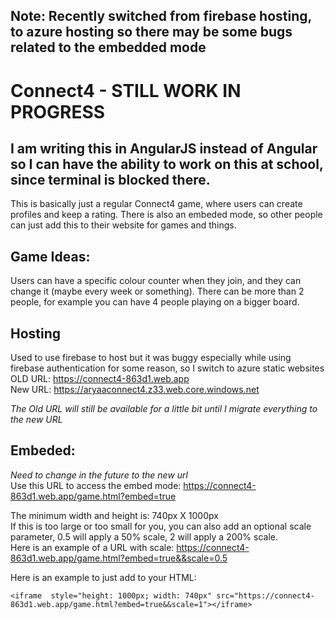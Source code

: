 ## Note: Recently switched from firebase hosting, to azure hosting so there may be some bugs related to the embedded mode

# Connect4 - STILL WORK IN PROGRESS

## I am writing this in AngularJS instead of Angular so I can have the ability to work on this at school, since terminal is blocked there.

This is basically just a regular Connect4 game, where users can create profiles and keep a rating. There is also an embeded mode, so other people can just add this to their website for games and things.

## Game Ideas:
Users can have a specific colour counter when they join, and they can change it (maybe every week or something).
There can be more than 2 people, for example you can have 4 people playing on a bigger board.

## Hosting
Used to use firebase to host but it was buggy especially while using firebase authentication for some reason, so I switch to azure static websites\
OLD URL: https://connect4-863d1.web.app \
New URL: https://aryaaconnect4.z33.web.core.windows.net

*The Old URL will still be available for a little bit until I migrate everything to the new URL*

## Embeded:
*Need to change in the future to the new url*\
Use this URL to access the embed mode: https://connect4-863d1.web.app/game.html?embed=true

The minimum width and height is: 740px X 1000px\
If this is too large or too small for you, you can also add an optional scale parameter, 0.5 will apply a 50% scale, 2 will apply a 200% scale.\
Here is an example of a URL with scale: https://connect4-863d1.web.app/game.html?embed=true&&scale=0.5

Here is an example to just add to your HTML:
```
<iframe  style="height: 1000px; width: 740px" src="https://connect4-863d1.web.app/game.html?embed=true&&scale=1"></iframe>
```